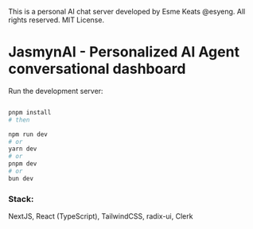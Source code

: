 This is a personal AI chat server developed by Esme Keats @esyeng. All rights reserved. MIT License.

# JasmynAI - Personalized AI Agent conversational dashboard

Run the development server:

```bash

pnpm install
# then

npm run dev
# or
yarn dev
# or
pnpm dev
# or
bun dev
```

### Stack:
NextJS, React (TypeScript), TailwindCSS, radix-ui, Clerk

